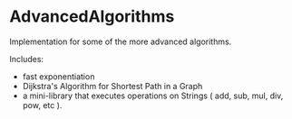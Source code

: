 # AdvancedAlgorithms
Implementation for some of the more advanced algorithms.

Includes:
  - fast exponentiation
  - Dijkstra's Algorithm for Shortest Path in a Graph
  - a mini-library that executes operations on Strings ( add, sub, mul, div, pow, etc ).
